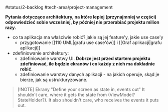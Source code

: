 #status/2-backlog
#tech-area/project-management

**Pytania dotyczące architektury, na które lepiej (przynajmniej w części) odpowiedzieć sobie wcześniej, by później nie przerabiać projektu milion razy.**

- co ta aplikacja ma właściwie robić? jakie są jej feature'y, jakie use case'y
	- przygotowanie [[110 UML|grafu use case'ów]] i [[Graf aplikacji|grafu aplikacji]]
- zdefiniowanie architektury:
	- zdefiniowanie warstwy UI. **Dobrze jest przed startem projektu zdefiniować, ile będzie ekranów i co każdy z nich ma dokładnie robić.**
	- zdefiniowanie warstwy danych aplikacji - na jakich operuje, skąd je bierze, jak są ustrukturyzowane.

> [!NOTE] Ekrany
> "Define your screen as state in, events out"
It shouldn't care, where it gets the state from (ViewModel? StateHolder?). 
It also shouldn't care, who receives the events it puts out.

